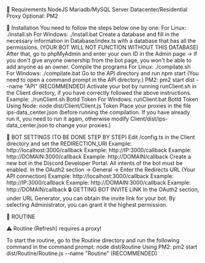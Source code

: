 🦈 Requirements
NodeJS
Mariadb/MySQL Server
Datacenter/Residential Proxy
Optional:
PM2

🚀 Installation
You need to follow the steps below one by one:
For Linux: ./install.sh
For Windows: ./install.bat
Create a database and fill in the necessary information in Database/index.ts with a database that has all the permissions. (YOUR BOT WILL NOT FUNCTION WITHOUT THIS DATABASE)
After that, go to phpMyAdmin and enter your own ID in the Admin page -> If you don't give anyone ownership from the bot page, you won't be able to add anyone as an owner.
Compile the programs
For Linux: ./compilate.sh
For Windows: ./compilate.bat
Go to the API directory and run npm start (You need to open a command prompt in the API directory.)
PM2: pm2 start dist --name "API" (RECOMMENDED)
Activate your bot by running runClient.sh in the Client directory, if you have correctly followed the above instructions.
Example: ./runClient.sh BotId Token
For Windows: runClient.bat BotId Token
Using Node: node dist/Client/Client.js Token
Place your proxies in the file ips-data_center.json (before running the compilation. If you have already run it, you need to run it again, otherwise modify Client/dist/ips-data_center.json to change your proxies.)


📝 BOT SETTINGS (TO BE DONE STEP BY STEP)
Edit /config.ts in the Client directory and set the REDIRECTION_URI
Example: http://localhost:3000/callback
Example: http://IP:3000/callback
Example: http://DOMAIN:3000/callback
Example: http://DOMAIN/callback
Create a new bot in the Discord Developer Portal.
All intents of the bot must be enabled.
In the OAuth2 section -> General -> Enter the Redirects URL (Your API connection)
Example: http://localhost:3000/callback
Example: http://IP:3000/callback
Example: http://DOMAIN:3000/callback
Example: http://DOMAIN/callback
🔒 GETTING BOT INVITE LINK
In the OAuth2 section, under URL Generator, you can obtain the invite link for your bot. By selecting Administrator, you can grant it the highest permission.

📅 ROUTINE
<!-- Proxy list requirement -->
⚠️ Routine (Refresh) requires a proxy!

To start the routine, go to the Routine directory and run the following command in the command prompt: node dist/Routine
Using PM2: pm2 start dist/Routine/Routine.js --name "Routine" (RECOMMENDED)
